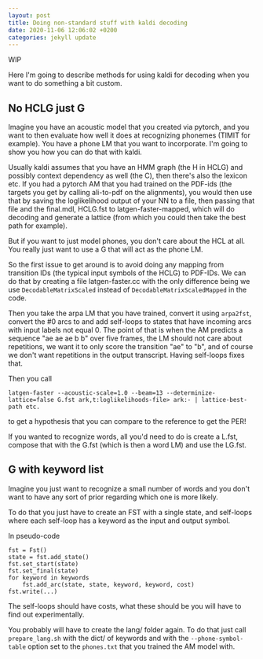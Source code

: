 ```yaml
---
layout: post
title: Doing non-standard stuff with kaldi decoding
date: 2020-11-06 12:06:02 +0200
categories: jekyll update
---
```


WIP

Here I'm going to describe methods for using kaldi for decoding when you want to do something a bit custom.

## No HCLG just G

Imagine you have an acoustic model that you created via pytorch, and you want to then evaluate how well it does at recognizing phonemes (TIMIT for example). You have a phone LM that you want to incorporate. I'm going to show you how you can do that with kaldi.

Usually kaldi assumes that you have an HMM graph (the H in HCLG) and possibly context dependency as well (the C), then there's also the lexicon etc. If you had a pytorch AM that you had trained on the PDF-ids (the targets you get by calling ali-to-pdf on the alignments), you would then use that by saving the loglikelihood output of your NN to a file, then passing that file and the final.mdl, HCLG.fst to latgen-faster-mapped, which will do decoding and generate a lattice (from which you could then take the best path for example).

But if you want to just model phones, you don't care about the HCL at all. You really just want to use a G that will act as the phone LM.

So the first issue to get around is to avoid doing any mapping from transition IDs (the typical input symbols of the HCLG) to PDF-IDs. We can do that by creating a file latgen-faster.cc with the only difference being we use `DecodableMatrixScaled` instead of `DecodableMatrixScaledMapped` in the code.

Then you take the arpa LM that you have trained, convert it using `arpa2fst`, convert the #0 arcs to <eps> and add self-loops to states that have incoming arcs with input labels not equal 0. The point of that is when the AM predicts a sequence "ae ae ae b b" over five frames, the LM should not care about repetitions, we want it to only score the transition "ae" to "b", and of course we don't want repetitions in the output transcript. Having self-loops fixes that. 

Then you call
```
latgen-faster --acoustic-scale=1.0 --beam=13 --determinize-lattice=false G.fst ark,t:loglikelihoods-file> ark:- | lattice-best-path etc.
```
to get a hypothesis that you can compare to the reference to get the PER!

If you wanted to recognize words, all you'd need to do is create a L.fst, compose that with the G.fst (which is then a word LM) and use the LG.fst.

## G with keyword list

Imagine you just want to recognize a small number of words and you don't want to have any sort of prior regarding which one is more likely.

To do that you just have to create an FST with a single state, and self-loops where each self-loop has a keyword as the input and output symbol.

In pseudo-code
```
fst = Fst()
state = fst.add_state()
fst.set_start(state)
fst.set_final(state)
for keyword in keywords
    fst.add_arc(state, state, keyword, keyword, cost)
fst.write(...)
```

The self-loops should have costs, what these should be you will have to find out experimentally.

You probably will have to create the lang/ folder again. To do that just call `prepare_lang.sh` with the dict/ of keywords and with the `--phone-symbol-table` option set to the `phones.txt` that you trained the AM model with.
